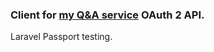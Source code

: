 ### Client for [my Q&A service](https://github.com/kaizzzoku/laravel-simple-q-a) OAuth 2 API.
Laravel Passport testing.